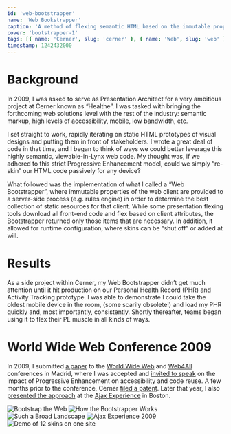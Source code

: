 ```yaml
---
id: 'web-bootstrapper'
name: 'Web Bookstrapper'
caption: 'A method of flexing semantic HTML based on the immutable properties of the device before code is even downloaded.'
cover: 'bootstrapper-1'
tags: [{ name: 'Cerner', slug: 'cerner' }, { name: 'Web', slug: 'web' }]
timestamp: 1242432000
---
```


# Background

In 2009, I was asked to serve as Presentation Architect for a very ambitious project at Cerner known as “Healthe”. I was tasked with bringing the forthcoming web solutions level with the rest of the industry: semantic markup, high levels of accessibility, mobile, low bandwidth, etc.

I set straight to work, rapidly iterating on static HTML prototypes of visual designs and putting them in front of stakeholders. I wrote a great deal of code in that time, and I began to think of ways we could better leverage this highly semantic, viewable-in-Lynx web code. My thought was, if we adhered to this strict Progressive Enhancement model, could we simply “re-skin” our HTML code passively for any device?

What followed was the implementation of what I called a “Web Bootstrapper”, where immutable properties of the web client are provided to a server-side process (e.g. rules engine) in order to determine the best collection of static resources for that client. While some presentation flexing tools download all front-end code and flex based on client attributes, the Bootstrapper returned only those items that are necessary. In addition, it allowed for runtime configuration, where skins can be “shut off” or added at will.

# Results

As a side project within Cerner, my Web Bootstrapper didn’t get much attention until it hit production on our Personal Health Record (PHR) and Activity Tracking prototype. I was able to demonstrate I could take the oldest mobile device in the room, (some scarily obsolete!) and load my PHR quickly and, most importantly, consistently. Shortly thereafter, teams began using it to flex their PE muscle in all kinds of ways.

# World Wide Web Conference 2009

In 2009, I submitted [a paper](/pdf/web-bootstrapper-paper.pdf) to the [World Wide Web](http://www2009.wwwconference.org/) and [Web4All](http://www.w4a.info/2018/) conferences in Madrid, where I was accepted and [invited to speak](/pdf/web-bootstrapper-deck.pdf) on the impact of Progressive Enhancement on accessibility and code reuse. A few months prior to the conference, Cerner [filed a patent](http://www.faqs.org/patents/app/20100180192). Later that year, I also [presented the approach](http://ajaxexperience.techtarget.com/conference/html/speakers.html#CHall) at the [Ajax Experience](http://ajaxexperience.techtarget.com/conference/index.html) in Boston.

<Image id="bootstrapper-1" alt="Bootstrap the Web" width="medium"></Image>
<Image id="bootstrapper-2" alt="How the Bootstrapper Works" width="medium"></Image>
<Image id="bootstrapper-3" alt="Such a Broad Landscape" width="medium"></Image>
<Image id="bootstrapper-4" alt="Ajax Experience 2009" width="medium"></Image>
<Image id="bootstrapper-5" alt="Demo of 12 skins on one site" width="medium"></Image> 